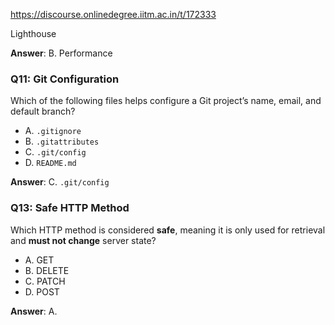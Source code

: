 https://discourse.onlinedegree.iitm.ac.in/t/172333

Lighthouse</li>
</ul>
<p><strong>Answer</strong>: B. Performance</p>
<h3><a class="anchor" href="#p-617737-q11-git-configuration-13" name="p-617737-q11-git-configuration-13"></a>Q11: Git Configuration</h3>
<p>Which of the following files helps configure a Git project’s name, email, and default branch?</p>
<ul>
<li>A. <code>.gitignore</code></li>
<li>B. <code>.gitattributes</code></li>
<li>C. <code>.git/config</code></li>
<li>D. <code>README.md</code></li>
</ul>
<p><strong>Answer</strong>: C. <code>.git/config</code></p>
<h3><a class="anchor" href="#p-617737-q13-safe-http-method-14" name="p-617737-q13-safe-http-method-14"></a>Q13: Safe HTTP Method</h3>
<p>Which HTTP method is considered <strong>safe</strong>, meaning it is only used for retrieval and <strong>must not change</strong> server state?</p>
<ul>
<li>A. GET</li>
<li>B. DELETE</li>
<li>C. PATCH</li>
<li>D. POST</li>
</ul>
<p><strong>Answer</strong>: A.